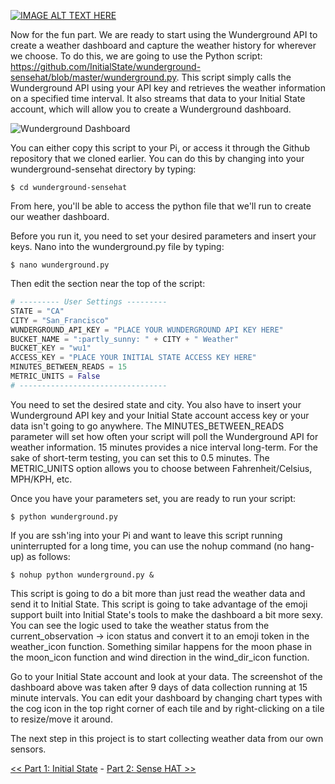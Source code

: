 [![IMAGE ALT TEXT HERE](https://github.com/InitialState/wunderground-sensehat/wiki/img/WundergroundDashboard.png)](https://youtu.be/kHzaC1SE7Ro)

Now for the fun part. We are ready to start using the Wunderground API to create a weather dashboard and capture the weather history for wherever we choose.  To do this, we are going to use the Python script:
https://github.com/InitialState/wunderground-sensehat/blob/master/wunderground.py. This script simply calls the Wunderground API using your API key and retrieves the weather information on a specified time interval. It also streams that data to your Initial State account, which will allow you to create a Wunderground dashboard.

![Wunderground Dashboard](https://github.com/InitialState/wunderground-sensehat/wiki/img/wunderground_dashboard.png)

You can either copy this script to your Pi, or access it through the Github repository that we cloned earlier. You can do this by changing into your wunderground-sensehat directory by typing:

    $ cd wunderground-sensehat

From here, you'll be able to access the python file that we'll run to create our weather dashboard.

Before you run it, you need to set your desired parameters and insert your keys. Nano into the wunderground.py file by typing:

    $ nano wunderground.py


Then edit the section near the top of the script:

```python
# --------- User Settings ---------
STATE = "CA"
CITY = "San_Francisco"
WUNDERGROUND_API_KEY = "PLACE YOUR WUNDERGROUND API KEY HERE"
BUCKET_NAME = ":partly_sunny: " + CITY + " Weather"
BUCKET_KEY = "wu1"
ACCESS_KEY = "PLACE YOUR INITIAL STATE ACCESS KEY HERE"
MINUTES_BETWEEN_READS = 15
METRIC_UNITS = False
# ---------------------------------
```

You need to set the desired state and city. You also have to insert your Wunderground API key and your Initial State account access key or your data isn't going to go anywhere. The MINUTES_BETWEEN_READS parameter will set how often your script will poll the Wunderground API for weather information. 15 minutes provides a nice interval long-term. For the sake of short-term testing, you can set this to 0.5 minutes. The METRIC_UNITS option allows you to choose between Fahrenheit/Celsius, MPH/KPH, etc.

Once you have your parameters set, you are ready to run your script:

```
$ python wunderground.py
```

If you are ssh'ing into your Pi and want to leave this script running uninterrupted for a long time, you can use the nohup command (no hang-up) as follows:

```
$ nohup python wunderground.py &
```

This script is going to do a bit more than just read the weather data and send it to Initial State. This script is going to take advantage of the emoji support built into Initial State's tools to make the dashboard a bit more sexy. You can see the logic used to take the weather status from the current_observation -> icon status and convert it to an emoji token in the weather_icon function. Something similar happens for the moon phase in the moon_icon function and wind direction in the wind_dir_icon function.

Go to your Initial State account and look at your data. The screenshot of the dashboard above was taken after 9 days of data collection running at 15 minute intervals. You can edit your dashboard by changing chart types with the cog icon in the top right corner of each tile and by right-clicking on a tile to resize/move it around.

The next step in this project is to start collecting weather data from our own sensors.

[<< Part 1: Initial State](Part-1.-Initial-State) - [Part 2: Sense HAT >>](Part-2.-Sense-HAT)